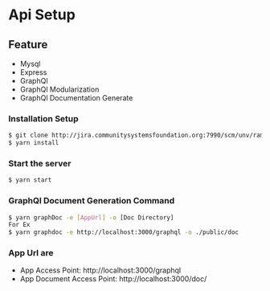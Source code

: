 # Api Setup

## Feature

- Mysql
- Express
- GraphQl 
- GraphQl Modularization
- GraphQl Documentation Generate

### Installation Setup 
```sh
$ git clone http://jira.communitysystemsfoundation.org:7990/scm/unv/ram_poc.git
$ yarn install
```

### Start the server 
```sh
$ yarn start
```

### GraphQl Document Generation Command 
```sh
$ yarn graphDoc -e [AppUrl] -o [Doc Directory]
For Ex
$ yarn graphdoc -e http://localhost:3000/graphql -o ./public/doc 
```
### App Url are 
- App Access Point: http://localhost:3000/graphql
- App Document Access Point: http://localhost:3000/doc/
